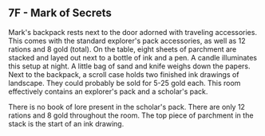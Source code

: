 ## 7F - Mark of Secrets 

Mark's backpack rests next to the door adorned with traveling accessories. This comes with the standard explorer's pack accessories, as well as 12 rations and 8 gold (total). On the table, eight sheets of parchment are stacked and layed out next to a bottle of ink and a pen. A candle illuminates this setup at night. A little bag of sand and knife weighs down the papers. Next to the backpack, a scroll case holds two finished ink drawings of landscape. They could probably be sold for 5-25 gold each. This room effectively contains an explorer's pack and a scholar's pack. 

There is no book of lore present in the scholar's pack. There are only 12 rations and 8 gold throughout the room. The top piece of parchment in the stack is the start of an ink drawing.

  
